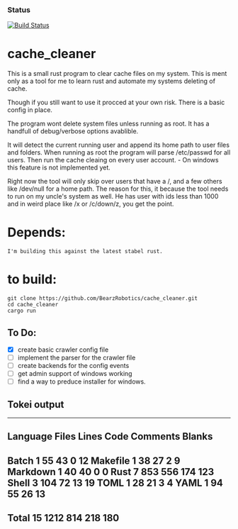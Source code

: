 ### Status
[![Build Status](https://travis-ci.org/BearzRobotics/cache_cleaner.png)](https://travis-ci.org/BearzRobotics/cache_cleaner)

# cache_cleaner
This is a small rust program to clear cache files on my system. 
This is ment only as a tool for me to learn rust and automate 
my systems deleting of cache.

Though if you still want to use it procced at your own risk.
There is a basic config in place.

The program wont delete system files unless running as root. 
It has a handfull of debug/verbose options avablible.

It will detect the current running user and append its home path
to user files and folders. When running as root the program will 
parse /etc/passwd for all users. Then run the cache cleaing on 
every user account. - On windows this feature is not implemented yet.

Right now the tool will only skip over users that have a /, and a few
others like /dev/null for a home path. The reason for this, it because the 
tool needs to run on my uncle's system as well. He has user with
ids less than 1000 and in weird place like /x or /c/down/z, you
get the point. 

# Depends:
    I'm building this against the latest stabel rust. 

# to build:
    git clone https://github.com/BearzRobotics/cache_cleaner.git
    cd cache_cleaner
    cargo run

## To Do:

- [x] create basic crawler config file
- [ ] implement the parser for the crawler file 
- [ ] create backends for the config events 
- [ ] get admin support of windows working 
- [ ] find a way to preduce installer for windows. 

## Tokei output

-------------------------------------------------------------------------------
 Language            Files        Lines         Code     Comments       Blanks
-------------------------------------------------------------------------------
 Batch                   1           55           43            0           12
 Makefile                1           38           27            2            9
 Markdown                1           40           40            0            0
 Rust                    7          853          556          174          123
 Shell                   3          104           72           13           19
 TOML                    1           28           21            3            4
 YAML                    1           94           55           26           13
-------------------------------------------------------------------------------
 Total                  15         1212          814          218          180
-------------------------------------------------------------------------------
